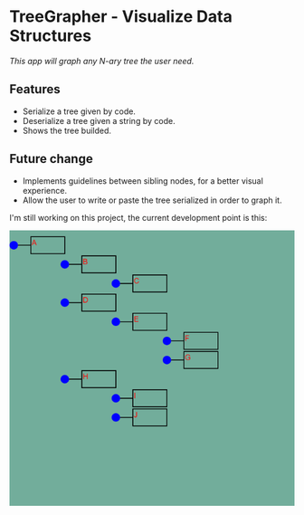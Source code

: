 # TreeGrapher - Visualize Data Structures
_This app will graph any N-ary tree the user need._

## Features

* Serialize a tree given by code.
* Deserialize a tree given a string by code.
* Shows the tree builded.

## Future change
* Implements guidelines between sibling nodes, for a better visual experience.
* Allow the user to write or paste the tree serialized in order to graph it.


I'm still working on this project, the current development point is this:

![Grapher](https://github.com/EspinoVic/TreeGrapher_DataStructures/blob/main/N-ary%20tree%20graph.png?raw=true)
